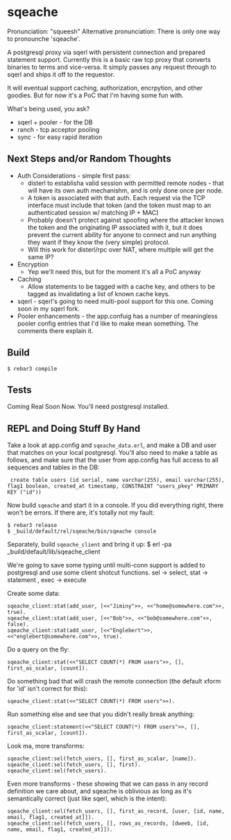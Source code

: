 sqeache
=====

Pronunciation: "squeesh"
Alternative pronunciation: There is only one way to pronounche 'sqeache'.

A postgresql proxy via sqerl with persistent connection and prepared statement support. Currently this is a basic raw tcp proxy that converts binaries to terms and vice-versa.  It simply passes any request through to sqerl and ships it off to the requestor.

It will eventual support caching, authorization, encrpytion, and other
goodies.  But for now it's a PoC that I'm having some fun with.

What's being used, you ask?
 * sqerl + pooler - for the DB
 * ranch - tcp acceptor pooling
 * sync - for easy rapid iteration



Next Steps and/or Random Thoughts
---------------------------------

* Auth Considerations - simple first pass:
  * disterl to establisha  valid session with permitted remote nodes -
    that will have its own auth mechanishm, and is only done once per
    node.
  * A token is associated with that auth. Each request via the TCP
    interface must include that token (and the token must map to an
    authenticated session w/ matching IP + MAC)
  * Probably doesn't protect against  spoofing where the attacker
    knows the token and the originating IP associated with it, but it
    does prevent the current ability for anyone to connect and run
    anything they want if they know the (very simple) protocol.
  * Will this work for disterl/rpc over NAT, where multiple will get the
    same IP?
* Encryption
  * Yep we'll need this, but for the moment it's all a PoC anyway
* Caching
  * Allow statements to be tagged with a cache key, and others to be tagged
    as invalidating a list of known cache keys.
* sqerl - sqerl's going to need multi-pool support for this one. Coming
  soon in my sqerl fork.
* Pooler enhancements - the app.confuig has a number of meaningless
  pooler config entries that I'd like to make mean something.  The comments
  there explain it.

Build
-----

    $ rebar3 compile

Tests
-----

Coming Real Soon Now. You'll need postgresql installed.


REPL  and Doing Stuff By Hand
-----------------------------
Take a look at app.config and `sqeache_data.erl`, and make a DB and user
that matches on your local postgresql. You'll also need to make a table as follows, and make sure that the user 
from app.config has full access to all sequences and tables in the DB: 

     create table users (id serial, name varchar(255), email varchar(255), flag1 boolean, created_at timestamp, CONSTRAINT "users_pkey" PRIMARY KEY ("id"))

Now build `sqeache` and start it in a console. If you did everything right, there won't be errors.  If there are, it's totally not my fault: 

    $ rebar3 release
    $ _build/default/rel/sqeache/bin/sqeache console

Separately, build `sqeache_client` and bring it up:
    $ erl -pa _build/default/lib/sqeache_client


We're going to save some typing until multi-conn support is added to
postgresql and use some client shotcut functions. sel -> select,
stat -> statement , exec -> execute

Create some data:

    sqeache_client:stat(add_user, [<<"Jiminy">>, <<"home@somewhere.com">>, true).
    sqeache_client:stat(add_user, [<<"Bob">>, <<"bob@somewhere.com">>, false).
    sqeache_client:stat(add_user, [<<"Englebert">>, <<"englebert@somewhere.com">>, true).


Do a query on the fly:

    sqeache_client:stat(<<"SELECT COUNT(*) FROM users">>, [],  first_as_scalar, [count]).

Do something bad that will crash the remote connection (the default
xform for 'id'  isn't correct for this):

    sqeache_client:stat(<<"SELECT COUNT(*) FROM users">>).

Run something else and see that you didn't really break anything:

    sqeache_client:statement(<<"SELECT COUNT(*) FROM users">>, [],  first_as_scalar, [count]).

Look ma, more transforms:

    sqeache_client:sel(fetch_users, [], first_as_scalar, [name]).
    sqeache_client:sel(fetch_users, [], first).
    sqeache_client:sel(fetch_users).

Even more transforms - these showing that we can pass in any record
definition we care about, and sqeache is oblivious as long as it's
semantically correct (just like sqerl, which is the intent):

    sqeache_client:sel(fetch_users, [], first_as_record, [user, [id, name, email, flag1, created_at]]).
    sqeache_client:sel(fetch_users, [], rows_as_records, [dweeb, [id, name, email, flag1, created_at]]).
